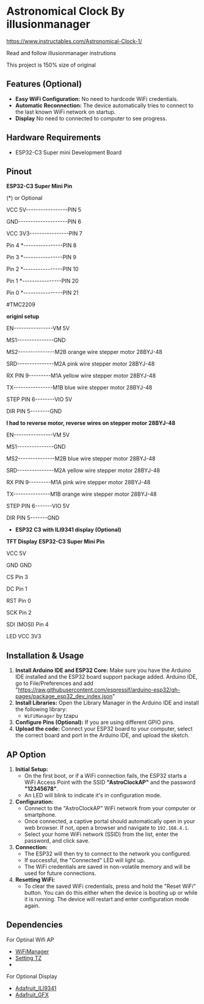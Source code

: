 # Astronomical Clock By illusionmanager
https://www.instructables.com/Astronomical-Clock-1/  

Read and follow illusionmanager instrutions

This project is 150% size of original

## Features (Optional)

- **Easy WiFi Configuration:** No need to hardcode WiFi credentials.
- **Automatic Reconnection:** The device automatically tries to connect to the last known WiFi network on startup.
- **Display** No need to connected to computer to see progress.
## Hardware Requirements

- ESP32-C3 Super mini Development Board

## Pinout

 **ESP32-C3 Super Mini Pin**
 
(*) or Optional

VCC	5V-----------------PIN 5

GND--------------------PIN 6

VCC	3V3----------------PIN 7

Pin 4 *----------------PIN 8

Pin 3 *----------------PIN 9

Pin 2 *----------------PIN 10

Pin 1 *----------------PIN 20

Pin 0 *----------------PIN 21


#TMC2209

**originl setup**

EN----------------VM 5V

MS1---------------GND

MS2---------------M2B  orange wire stepper motor 28BYJ-48

SRD---------------M2A  pink wire stepper motor 28BYJ-48

RX  PIN 9---------M1A  yellow wire stepper motor 28BYJ-48

TX----------------M1B  blue wire stepper motor 28BYJ-48

STEP PIN 6--------VIO 5V

DIR  PIN 5--------GND


**I had to reverse motor, reverse wires on stepper motor 28BYJ-48**


EN----------------VM 5V

MS1---------------GND

MS2---------------M2B  blue wire stepper motor 28BYJ-48

SRD---------------M2A  yellow wire stepper motor 28BYJ-48

RX  PIN 9---------M1A  pink wire stepper motor 28BYJ-48

TX---------------M1B  orange wire stepper motor 28BYJ-48

STEP PIN 6-------VIO 5V

DIR  PIN 5-------GND



- **ESP32 C3 with ILI9341 display (Optional)**

**TFT Display**	   **ESP32-C3 Super Mini Pin**

VCC				      	5V

GND		    			GND

CS				     	Pin 3

DC			      	Pin 1

RST			    		Pin 0

SCK					    Pin 2

SDI (MOSI)  Pin 4

LED VCC				3V3

## Installation & Usage

1.  **Install Arduino IDE and ESP32 Core:** Make sure you have the Arduino IDE installed and the ESP32 board support package added.
    Arduino IDE, go to File/Preferences and add "https://raw.githubusercontent.com/espressif/arduino-esp32/gh-pages/package_esp32_dev_index.json" 
2.  **Install Libraries:** Open the Library Manager in the Arduino IDE and install the following library:
    -   `WiFiManager` by tzapu
3.  **Configure Pins (Optional):** If you are using different GPIO pins.
4.  **Upload the code:** Connect your ESP32 board to your computer, select the correct board and port in the Arduino IDE, and upload the sketch.

## AP Option

1.  **Initial Setup:**
    -   On the first boot, or if a WiFi connection fails, the ESP32 starts a WiFi Access Point with the SSID **"AstroClockAP"** and the password **"12345678"**.
    -   An LED will blink to indicate it's in configuration mode.
2.  **Configuration:**
    -   Connect to the "AstroClockAP" WiFi network from your computer or smartphone.
    -   Once connected, a captive portal should automatically open in your web browser. If not, open a browser and navigate to `192.168.4.1`.
    -   Select your home WiFi network (SSID) from the list, enter the password, and click save.
3.  **Connection:**
    -   The ESP32 will then try to connect to the network you configured.
    -   If successful, the "Connected" LED will light up.
    -   The WiFi credentials are saved in non-volatile memory and will be used for future connections.
4.  **Resetting WiFi:**
    -   To clear the saved WiFi credentials, press and hold the "Reset WiFi" button. You can do this either when the device is booting up or while it is running. The device will restart and enter configuration mode again.

## Dependencies
For Optinal Wifi AP
-   [WiFiManager](https://github.com/tzapu/WiFiManager) 
-   [Setting  TZ](https://github.com/esp8266/Arduino/blob/master/cores/esp8266/TZ.h)
-   
For Optional Display
-   [Adafruit_ILI9341](https://github.com/tzapu/WiFiManager) 
-   [Adafruit_GFX](https://github.com/tzapu/WiFiManager) 
